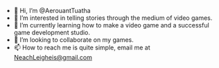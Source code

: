 - 👋 Hi, I’m @AerouantTuatha
- 👀 I’m interested in telling stories through the medium of video games.
- 🌱 I’m currently learning how to make a video game and a successful game development studio.
- 💞️ I’m looking to collaborate on my games.
- 📫 How to reach me is quite simple, email me at NeachLeigheis@gmail.com

<!---
AerouantTuatha/AerouantTuatha is a ✨ special ✨ repository because its `README.md` (this file) appears on your GitHub profile.
You can click the Preview link to take a look at your changes.
--->
